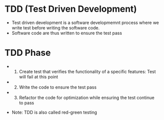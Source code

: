 # TDD (Test Driven Development)

- Test driven development is a software developmemnt process where we write test before writing the software code.
- Software code are thus written to ensure the test pass

# TDD Phase

- 1. Create test that verifies the functionality of a specific features: Test will fail at this point
- 2. Write the code to ensure the test pass
- 3. Refactor the code for optimization while ensuring the test continue to pass

- Note: TDD is also called red-green testing
